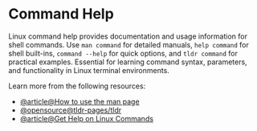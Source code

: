 # Command Help

Linux command help provides documentation and usage information for shell commands. Use `man command` for detailed manuals, `help command` for shell built-ins, `command --help` for quick options, and `tldr command` for practical examples. Essential for learning command syntax, parameters, and functionality in Linux terminal environments.

Learn more from the following resources:

- [@article@How to use the man page](https://www.baeldung.com/linux/man-command)
- [@opensource@tldr-pages/tldr](https://github.com/tldr-pages/tldr)
- [@article@Get Help on Linux Commands](https://labex.io/tutorials/linux-get-help-on-linux-commands-18000)
